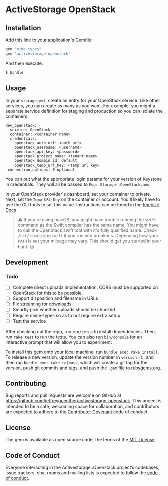 # ActiveStorage OpenStack

## Installation

Add this line to your application's Gemfile:

```ruby
gem "mime-types"
gem 'activestorage-openstack'
```

And then execute:

    $ bundle

## Usage

In your `storage.yml`, create an entry for your OpenStack service. Like other
services, you can create as many as you want. For example, you might a separate
service definition for staging and production so you can isolate the containers.

```
dev_openstack:
  service: OpenStack
  container: <container name>
  credentials:
    openstack_auth_url: <auth url>
    openstack_username: <username>
    openstack_api_key: <password>
    openstack_project_name: <tenant name>
    openstack_domain_id: default
    openstack_temp_url_key: <temp url key>
 connection_options: # optional
```
You can put what the appropriate login params for your version of Keystone in
credentials. They will all be passed to `Fog::Storage::OpenStack.new`.

In your OpenStack provider's dashboard, set your container to private. Next, set
the `Temp-URL-Key` on the container or account. You'll likely have to use the
CLI tools to set this value. Instructions can be found in the [tempUrl
Docs](https://docs.openstack.org/swift/latest/api/temporary_url_middleware.html#secret-keys)

> :warning: If you're using macOS, you might have trouble running the `swift`
command as the Swift compiler has the same name. You might have to call  the
OpenStack swift tool with it's fully qualified name. Check
`/usr/local/bin/swift` if you run into problems. Depending how your `PATH` is
set your mileage may vary. This should get you started in your hunt. :smiley:

## Development

### Todo
- [ ] Complete direct uploads implementation. CORS must be supported on OpenStack for this to be possible.
- [ ] Support disposition and filename in URLs
- [ ] Fix streaming for downloads
- [ ] Smartly pick whether uploads should be chunked
- [ ] Require mime-types so as to not require extra setup.
- [ ] Test the service

After checking out the repo, run `bin/setup` to install dependencies. Then, run
`rake test` to run the tests. You can also run `bin/console` for an interactive
prompt that will allow you to experiment.

To install this gem onto your local machine, run `bundle exec rake install`. To
release a new version, update the version number in `version.rb`, and then run
`bundle exec rake release`, which will create a git tag for the version, push
git commits and tags, and push the `.gem` file to
[rubygems.org](https://rubygems.org).

## Contributing

Bug reports and pull requests are welcome on GitHub at
https://github.com/jeffreyguenther/activestorage-openstack. This project is intended
to be a safe, welcoming space for collaboration, and contributors are expected
to adhere to the [Contributor Covenant](http://contributor-covenant.org) code of
conduct.

## License

The gem is available as open source under the terms of the [MIT
License](http://opensource.org/licenses/MIT).

## Code of Conduct

Everyone interacting in the Activestorage::Openstack project’s codebases, issue
trackers, chat rooms and mailing lists is expected to follow the [code of
conduct](https://github.com/[USERNAME]/activestorage-openstack/blob/master/CODE_OF_CONDUCT.md).
